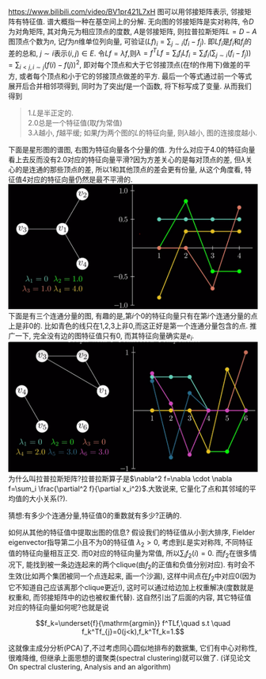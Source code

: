 https://www.bilibili.com/video/BV1pr421L7xH
图可以用邻接矩阵表示, 邻接矩阵有特征值. 谱大概指一种在基空间上的分解. 
无向图的邻接矩阵是实对称阵, 令$D$为对角矩阵, 其对角元为相应顶点的度数, $A$是邻接矩阵, 则拉普拉斯矩阵$L=D-A$
图顶点个数为$n$, 记$f$为$n$维单位列向量, 可验证$(Lf)_i=\sum_{j\sim i} (f_i-f_j)$. 即$Lf_i$是$f_i$和$f_j$的差的总和, $j\sim i$表示$(i,j)\in E$. 令$Lf= \lambda f$,则$\lambda = f^T L f=\sum_if_iLf_i=\sum_if_i(\sum_{j\sim i} (f_i-f_j))=\sum_{i<j,i\sim j}(f(i)-f(j))^2$, 即对每个顶点和大于它邻接顶点(在f的作用下)做差的平方, 或者每个顶点和小于它的邻接顶点做差的平方. 
最后一个等式通过前一个等式展开后合并相邻项得到, 同时为了突出$f$是一个函数, 将下标写成了变量. 从而我们得到
> 1.$L$是半正定的.  
> 2.$0$总是一个特征值(取$f$为常值)  
> 3.$\lambda$越小, $f$越平缓; 如果$f$为两个图的$L$的特征向量, 则$\lambda$越小, 图的连接度越小.  

下面是星形图的谱图, 右图为特征向量各个分量的值. 为什么对应于4.0的特征向量看上去反而没有2.0对应的特征向量平滑?因为方差关心的是每对顶点的差, 但$\lambda$关心的是连通的那些顶点的差, 所以1和其他顶点的差会更有份量, 从这个角度看, 特征值4对应的特征向量仍然是最不平滑的.
![星形图.png](图片/星形图.png)
下面是有三个连通分量的图, 有趣的是,第$i$个0的特征向量只有在第$i$个连通分量的点上是非0的. 比如青色的线只在1,2,3上非0,而这正好是第一个连通分量包含的点. 推广一下, 完全没有边的图特征值只有0, 而其特征向量确实是$e_i$.
![非连通图.png](图片/非连通图.png)
为什么叫拉普拉斯矩阵?拉普拉斯算子是$\nabla^2 f=\nabla \cdot \nabla f=\sum_i \frac{\partial^2 f}{\partial x_i^2}$.大致说来, 它量化了点和其邻域的平均值的大小关系(?).

猜想:有多少个连通分量,特征值0的重数就有多少?正确的.

如何从其他的特征值中提取出图的信息?
假设我们的特征值从小到大排序, Fielder eigenvector指导第二小且不为0的特征值 $\lambda_2>0$, 考虑到$L$是实对称阵, 不同特征值的特征向量相互正交. 而0对应的特征向量为常值, 所以$\sum_i f_2(i)=0$. 而$f_2$在很多情况下, 能找到被一条边连起来的两个clique(由$f_2$的正值和负值分别对应). 有时会不生效(比如两个集团被同一个点连起来, 画一个沙漏), 这样中间点在$f_2$中对应0(因为它不知道自己应该离那个clique更近!), 这时可以通过给边加上权重解决(度数就是权重和, 而邻接矩阵中的边也被权重代替).
这自然引出了后面的内容, 其它特征值对应的特征向量如何呢?也就是说

$$f_k=\underset{f}{\mathrm{argmin}} f^TLf,\quad s.t \quad f_k^Tf_{j}=0(j<k),f_k^Tf_k=1.$$

这就像主成分分析(PCA)了,不过考虑同心圆似地排布的数据集, 它们有中心对称性, 很难降维, 但继承上面思想的谱聚类(spectral clustering)就可以做了. (详见论文 On spectral clustering, Analysis and an algorithm)
